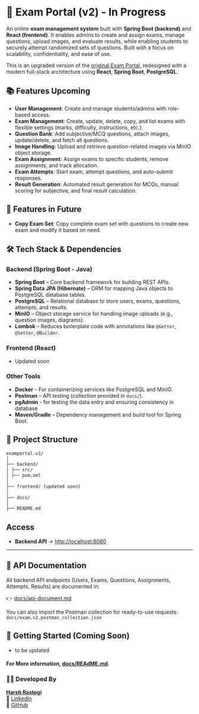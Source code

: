 # 🧪 Exam Portal (v2) - In Progress
An online **exam management system** built with **Spring Boot (backend)** and **React (frontend)**.
It enables admins to create and assign exams, manage questions, upload images, and evaluate results, while enabling students to securely attempt randomized sets of questions. Built with a focus on scalability, confidentiality, and ease of use.

This is an upgraded version of the [original Exam Portal](https://github.com/harshrastogi15/examportal), redesigned with a modern full-stack architecture using **React**, **Spring Boot**, **PostgreSQL**.

## 📚 Features Upcoming
- **User Management**: Create and manage students/admins with role-based access.
- **Exam Management**: Create, update, delete, copy, and list exams with flexible settings (marks, difficulty, instructions, etc.).
- **Question Bank**: Add subjective/MCQ questions, attach images, update/delete, and fetch all questions.
- **Image Handling**: Upload and retrieve question-related images via MinIO object storage.
- **Exam Assignment**: Assign exams to specific students, remove assignments, and track allocation.
- **Exam Attempts**: Start exam, attempt questions, and auto-submit responses.
- **Result Generation**: Automated result generation for MCQs, manual scoring for subjective, and final result calculation.

## 🚀 Features in Future
- **Copy Exam Set**: Copy complete exam set with questions to create new exam and modify it based on need.


## 🛠️ Tech Stack & Dependencies

### **Backend (Spring Boot - Java)**
- **Spring Boot** – Core backend framework for building REST APIs.
- **Spring Data JPA (Hibernate)** – ORM for mapping Java objects to PostgreSQL database tables.
- **PostgreSQL** – Relational database to store users, exams, questions, attempts, and results.
- **MinIO** – Object storage service for handling image uploads (e.g., question images, diagrams).
- **Lombok** – Reduces boilerplate code with annotations like `@Getter`, `@Setter`, `@Builder`.
<!-- - **Keycloak** – Authentication and role-based access control (ADMIN, STUDENT). -->
<!-- - **JUnit & Mockito** – For unit testing services, repositories, and controllers. -->

### **Frontend (React)**
- Updated soon
<!-- - **ReactJS** – SPA frontend for students/admins. -->
<!-- - **Axios / Fetch API** – For making API calls to the backend. -->
<!-- - **TailwindCSS** – UI styling for a clean and responsive layout. -->

### **Other Tools**
- **Docker** – For containerizing services like PostgreSQL and MinIO.
- **Postman** – API testing (collection provided in `docs/`).
- **pgAdmin** - for testing the data entry and ensuring consistency in database
- **Maven/Gradle** – Dependency management and build tool for Spring Boot.

## 📂 Project Structure
```bash
examportal.v2/
│
├── backend/
│ ├── src/
│ ├── pom.xml
│
├── frontend/ (updated soon)
│
├── docs/
│
├── README.md
```
## Access

- **Backend API** → [http://localhost:8080](http://localhost:8080)
<!-- - **Frontend App** → [http://localhost:3000](http://localhost:3000) -->

---

## 📖 API Documentation

All backend API endpoints (Users, Exams, Questions, Assignments, Attempts, Results) are documented in:

👉 [docs/api-document.md](docs/api-document.md)

You can also import the Postman collection for ready-to-use requests:
`docs/exam.v2.postman_collection.json`

## 🚀 Getting Started (Coming Soon)
- to be updated


#### For More information, [docs/REAdME.md](docs/README.md).


### 👨‍💻 Developed By

[**Harsh Rastogi**](https://harshrastogi15.github.io/Personal/)<br>
💼 [LinkedIn](https://www.linkedin.com/in/harshrastogi15/)<br>
🐙 [GitHub](https://github.com/harshrastogi15)<br>

